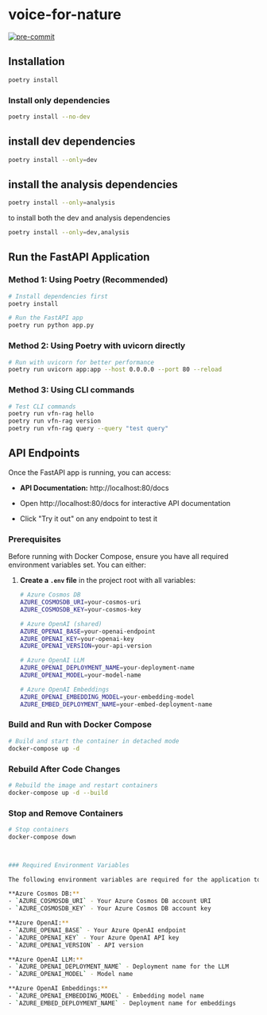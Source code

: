 # voice-for-nature
[![pre-commit](https://img.shields.io/badge/pre--commit-enabled-brightgreen?logo=pre-commit&logoColor=white)](https://github.com/pre-commit/pre-commit)

## Installation
```bash
poetry install
```
### Install only dependencies
```bash
poetry install --no-dev
```
## install dev dependencies
```bash
poetry install --only=dev
```

## install the analysis dependencies
```bash
poetry install --only=analysis
```

to install both the dev and analysis dependencies
```bash
poetry install --only=dev,analysis
```

## Run the FastAPI Application

### Method 1: Using Poetry (Recommended)
```bash
# Install dependencies first
poetry install

# Run the FastAPI app
poetry run python app.py
```

### Method 2: Using Poetry with uvicorn directly
```bash
# Run with uvicorn for better performance
poetry run uvicorn app:app --host 0.0.0.0 --port 80 --reload
```

### Method 3: Using CLI commands
```bash
# Test CLI commands
poetry run vfn-rag hello
poetry run vfn-rag version
poetry run vfn-rag query --query "test query"
```

## API Endpoints

Once the FastAPI app is running, you can access:

- **API Documentation:** http://localhost:80/docs

- Open http://localhost:80/docs for interactive API documentation
- Click "Try it out" on any endpoint to test it



### Prerequisites

Before running with Docker Compose, ensure you have all required environment variables set. You can either:

1. **Create a `.env` file** in the project root with all variables:
   ```bash
   # Azure Cosmos DB
   AZURE_COSMOSDB_URI=your-cosmos-uri
   AZURE_COSMOSDB_KEY=your-cosmos-key
   
   # Azure OpenAI (shared)
   AZURE_OPENAI_BASE=your-openai-endpoint
   AZURE_OPENAI_KEY=your-openai-key
   AZURE_OPENAI_VERSION=your-api-version
   
   # Azure OpenAI LLM
   AZURE_OPENAI_DEPLOYMENT_NAME=your-deployment-name
   AZURE_OPENAI_MODEL=your-model-name
   
   # Azure OpenAI Embeddings
   AZURE_OPENAI_EMBEDDING_MODEL=your-embedding-model
   AZURE_EMBED_DEPLOYMENT_NAME=your-embed-deployment-name
   ```


### Build and Run with Docker Compose

```bash
# Build and start the container in detached mode
docker-compose up -d
```

### Rebuild After Code Changes

```bash
# Rebuild the image and restart containers
docker-compose up -d --build
```


### Stop and Remove Containers

```bash
# Stop containers
docker-compose down



### Required Environment Variables

The following environment variables are required for the application to function:

**Azure Cosmos DB:**
- `AZURE_COSMOSDB_URI` - Your Azure Cosmos DB account URI
- `AZURE_COSMOSDB_KEY` - Your Azure Cosmos DB account key

**Azure OpenAI:**
- `AZURE_OPENAI_BASE` - Your Azure OpenAI endpoint
- `AZURE_OPENAI_KEY` - Your Azure OpenAI API key
- `AZURE_OPENAI_VERSION` - API version

**Azure OpenAI LLM:**
- `AZURE_OPENAI_DEPLOYMENT_NAME` - Deployment name for the LLM
- `AZURE_OPENAI_MODEL` - Model name 

**Azure OpenAI Embeddings:**
- `AZURE_OPENAI_EMBEDDING_MODEL` - Embedding model name
- `AZURE_EMBED_DEPLOYMENT_NAME` - Deployment name for embeddings
